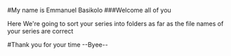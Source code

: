 #My name is Emmanuel Basikolo
###Welcome all of you

Here We're going to sort your series into folders as far as the file names of your series are correct


#Thank you for your time --Byee--